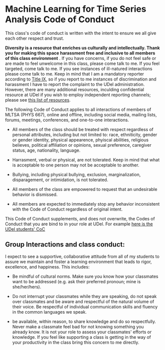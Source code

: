 # Machine Learning for Time Series Analysis Code of Conduct

This class's code of conduct is written with the intent to ensure we all give each other respect and trust.

**Diversity is a resource that enriches us culturally and intellectually. 
Thank you for making this space harassment free and inclusive to all members of this class environment**
. If you have concerns, if you do not feel safe or are made to feel unwelcome in this class, 
please come talk to me. If you feel targeted, come talk to me. 
If you see instances of ill-natured interactions please come talk to me. 
Keep in mind that I am a mandatory reporter according to 
[Title IX](https://sites.udel.edu/sexualmisconduct/how-to-report/guidelines-for-reporting/), so if you report to me instances of discrimination and harassment I have to report the complaint to the UDel administration. However, there are many additional resources, inculding confidential resource at UDel if you wish to employ independent reporting channels; 
please see [this list of resources](UDelResources.md). 

The following Code of Conduct applies to all interactions of members of MLTSA (PHYS 667), online and offline,
including social media, mailing lists, forums, meetings, conferences, and one-to-one interactions.

- All members of the class should be treated with respect regardless of personal attributes, 
including but not limited to: race, ethniticity, gender or gender identity, physical appearence, 
phyiscal abilities, religious believes, political affiliation or opinions, sexual preference, 
caregiver status, age, nationality, language. 

- Harrasment, verbal or physical, are not tolerated. 
Keep in mind that what is acceptable to one person may not be acceptable to another.  

- Bullying, including physical bullying, exclusion, marginalization, disparagement, or intimidation, 
is not tolerated. 

- All members of the class are empowered to request that an undesirable behavior is dismissed. 
 
- All members are expected to immediately stop any behavior inconsistent with the Code of Conduct 
regardless of original intent.
 
This Code of Conduct supplements, and does not overwrite, 
the Codes of Conduct that you are bind to in your role at UDel. 
For example [here is the UDel students' CoC](http://www1.udel.edu/stuguide/18-19/code.html)
 
## Group Interactions and class conduct:

I expect to see a supportive, collaborative attitude from all of my students to assure we maintain and foster 
a learning environment that leads to rigor, excellence, and happiness. This includes:  

- Be mindful of cultural norms. Make sure you know how your classmates want to be addressed 
(e.g. ask their preferred pronoun; mine is she/her/hers). 

- Do not interrupt your classmates while they are speaking, do not speak over classmates and be aware 
and respectful of the natural volume of their voice. 
Be respectful of individual communication skills and fluency in the common languages we speak. 
 
- be available, within reason, to share knowledge and do so respectfully. 
Never make a classmate feel bad for not knowing something you already know. 
It is not your role to assess your classmates' efforts or knowledge. 
If you feel like supporting a class is getting in the way of your productivity 
in the class bring this concern to me directly.

